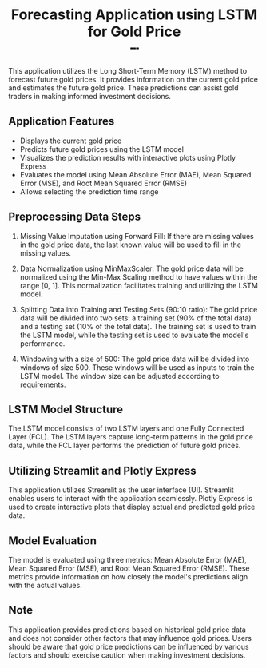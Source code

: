 <h1 align="center">
Forecasting Application using LSTM for Gold Price
<br>
<span>┄</span>
</h1>
This application utilizes the Long Short-Term Memory (LSTM) method to forecast future gold prices. It provides information on the current gold price and estimates the future gold price. These predictions can assist gold traders in making informed investment decisions.

## Application Features

- Displays the current gold price
- Predicts future gold prices using the LSTM model
- Visualizes the prediction results with interactive plots using Plotly Express
- Evaluates the model using Mean Absolute Error (MAE), Mean Squared Error (MSE), and Root Mean Squared Error (RMSE)
- Allows selecting the prediction time range

## Preprocessing Data Steps

1. Missing Value Imputation using Forward Fill: If there are missing values in the gold price data, the last known value will be used to fill in the missing values.

2. Data Normalization using MinMaxScaler: The gold price data will be normalized using the Min-Max Scaling method to have values within the range [0, 1]. This normalization facilitates training and utilizing the LSTM model.

3. Splitting Data into Training and Testing Sets (90:10 ratio): The gold price data will be divided into two sets: a training set (90% of the total data) and a testing set (10% of the total data). The training set is used to train the LSTM model, while the testing set is used to evaluate the model's performance.

4. Windowing with a size of 500: The gold price data will be divided into windows of size 500. These windows will be used as inputs to train the LSTM model. The window size can be adjusted according to requirements.

## LSTM Model Structure

The LSTM model consists of two LSTM layers and one Fully Connected Layer (FCL). The LSTM layers capture long-term patterns in the gold price data, while the FCL layer performs the prediction of future gold prices.

## Utilizing Streamlit and Plotly Express

This application utilizes Streamlit as the user interface (UI). Streamlit enables users to interact with the application seamlessly. Plotly Express is used to create interactive plots that display actual and predicted gold price data.

## Model Evaluation

The model is evaluated using three metrics: Mean Absolute Error (MAE), Mean Squared Error (MSE), and Root Mean Squared Error (RMSE). These metrics provide information on how closely the model's predictions align with the actual values.

## Note

This application provides predictions based on historical gold price data and does not consider other factors that may influence gold prices. Users should be aware that gold price predictions can be influenced by various factors and should exercise caution when making investment decisions.
